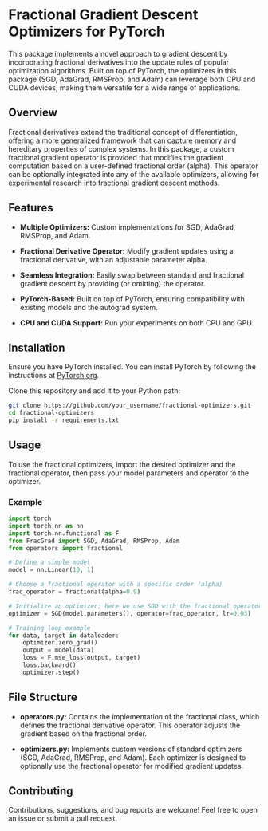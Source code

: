 
# Fractional Gradient Descent Optimizers for PyTorch

This package implements a novel approach to gradient descent by incorporating fractional derivatives into the update rules of popular optimization algorithms. Built on top of PyTorch, the optimizers in this package (SGD, AdaGrad, RMSProp, and Adam) can leverage both CPU and CUDA devices, making them versatile for a wide range of applications.

## Overview

Fractional derivatives extend the traditional concept of differentiation, offering a more generalized framework that can capture memory and hereditary properties of complex systems. In this package, a custom fractional gradient operator is provided that modifies the gradient computation based on a user-defined fractional order (alpha). This operator can be optionally integrated into any of the available optimizers, allowing for experimental research into fractional gradient descent methods.

## Features

- **Multiple Optimizers:** Custom implementations for SGD, AdaGrad, RMSProp, and Adam.

- **Fractional Derivative Operator:** Modify gradient updates using a fractional derivative, with an adjustable parameter alpha.

- **Seamless Integration:** Easily swap between standard and fractional gradient descent by providing (or omitting) the operator.

- **PyTorch-Based:** Built on top of PyTorch, ensuring compatibility with existing models and the autograd system.

- **CPU and CUDA Support:** Run your experiments on both CPU and GPU.

## Installation

Ensure you have PyTorch installed. You can install PyTorch by following the instructions at [PyTorch.org](https://pytorch.org/).

Clone this repository and add it to your Python path:
```bash
git clone https://github.com/your_username/fractional-optimizers.git
cd fractional-optimizers
pip install -r requirements.txt
```

## Usage

To use the fractional optimizers, import the desired optimizer and the fractional operator, then pass your model parameters and operator to the optimizer.

### Example

```python
import torch
import torch.nn as nn
import torch.nn.functional as F
from FracGrad import SGD, AdaGrad, RMSProp, Adam
from operators import fractional

# Define a simple model
model = nn.Linear(10, 1)

# Choose a fractional operator with a specific order (alpha)
frac_operator = fractional(alpha=0.9)

# Initialize an optimizer; here we use SGD with the fractional operator
optimizer = SGD(model.parameters(), operator=frac_operator, lr=0.03)

# Training loop example
for data, target in dataloader:
    optimizer.zero_grad()
    output = model(data)
    loss = F.mse_loss(output, target)
    loss.backward()
    optimizer.step()

```

## File Structure

- **operators.py:** Contains the implementation of the fractional class, which defines the fractional derivative operator. This operator adjusts the gradient based on the fractional order.

- **optimizers.py:** Implements custom versions of standard optimizers (SGD, AdaGrad, RMSProp, and Adam). Each optimizer is designed to optionally use the fractional operator for modified gradient updates.

## Contributing

Contributions, suggestions, and bug reports are welcome! Feel free to open an issue or submit a pull request.